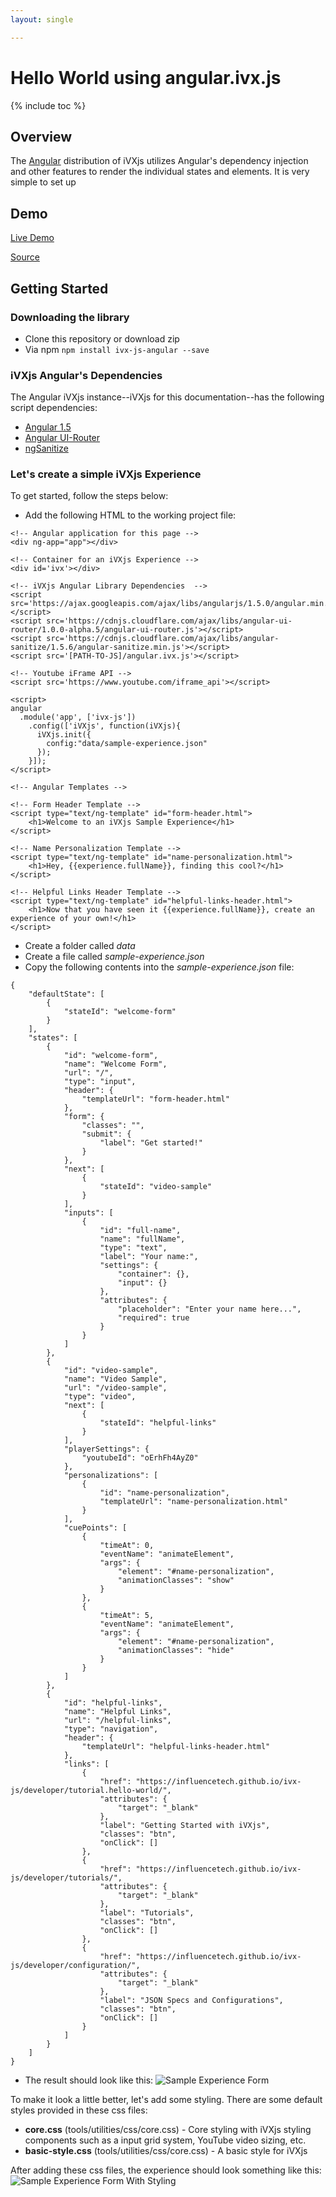 ```yaml
---
layout: single

---
```


# Hello World using angular.ivx.js 

{% include toc %}

## Overview

The [Angular](https://angularjs.org/) distribution of iVXjs utilizes Angular's dependency 
injection and other features to render the individual states and elements. It is very simple
to set up 

## Demo 

[Live Demo](https://influencetech.github.io/ivx-js/sample-experience/)

[Source](https://github.com/influencetech/ivx-js/tree/master/demos/hello-world)

## Getting Started

### Downloading the library

* Clone this repository or download zip
* Via npm `npm install ivx-js-angular --save`

### iVXjs Angular's Dependencies

The Angular iVXjs instance--iVXjs for this documentation--has the following script dependencies:

* [Angular 1.5](https://angularjs.org/)
* [Angular UI-Router](https://github.com/angular-ui/ui-router)
* [ngSanitize](https://docs.angularjs.org/api/ngSanitize)

### Let's create a simple iVXjs Experience 

To get started, follow the steps below:

* Add the following HTML to the working project file:

```
<!-- Angular application for this page -->
<div ng-app="app"></div>

<!-- Container for an iVXjs Experience -->
<div id='ivx'></div>

<!-- iVXjs Angular Library Dependencies  -->
<script src='https://ajax.googleapis.com/ajax/libs/angularjs/1.5.0/angular.min.js'></script>
<script src='https://cdnjs.cloudflare.com/ajax/libs/angular-ui-router/1.0.0-alpha.5/angular-ui-router.js'></script>
<script src='https://cdnjs.cloudflare.com/ajax/libs/angular-sanitize/1.5.6/angular-sanitize.min.js'></script>
<script src='[PATH-TO-JS]/angular.ivx.js'></script>

<!-- Youtube iFrame API -->
<script src='https://www.youtube.com/iframe_api'></script> 

<script>
angular
  .module('app', ['ivx-js'])
    .config(['iVXjs', function(iVXjs){
      iVXjs.init({
        config:"data/sample-experience.json"
      });
    }]);    
</script>

<!-- Angular Templates -->

<!-- Form Header Template -->
<script type="text/ng-template" id="form-header.html">
	<h1>Welcome to an iVXjs Sample Experience</h1>
</script>

<!-- Name Personalization Template -->
<script type="text/ng-template" id="name-personalization.html">
	<h1>Hey, {{experience.fullName}}, finding this cool?</h1>
</script>

<!-- Helpful Links Header Template -->
<script type="text/ng-template" id="helpful-links-header.html">
	<h1>Now that you have seen it {{experience.fullName}}, create an experience of your own!</h1>
</script>
```

* Create a folder called *data*
* Create a file called *sample-experience.json*
* Copy the following contents into the *sample-experience.json* file:

```
{
    "defaultState": [
        {
            "stateId": "welcome-form"
        }
    ],
    "states": [
        {
            "id": "welcome-form",
            "name": "Welcome Form",
            "url": "/",
            "type": "input",
            "header": {
                "templateUrl": "form-header.html"
            },
            "form": {
                "classes": "",
                "submit": {
                    "label": "Get started!"
                }
            },
            "next": [
                {
                    "stateId": "video-sample"
                }
            ],
            "inputs": [
                {
                    "id": "full-name",
                    "name": "fullName",
                    "type": "text",
                    "label": "Your name:",
                    "settings": {
                        "container": {},
                        "input": {}
                    },
                    "attributes": {
                        "placeholder": "Enter your name here...",
                        "required": true
                    }
                }
            ]
        },
        {
            "id": "video-sample",
            "name": "Video Sample",
            "url": "/video-sample",
            "type": "video",
            "next": [
                {
                    "stateId": "helpful-links"
                }
            ],
            "playerSettings": {
                "youtubeId": "oErhFh4AyZ0"
            },
            "personalizations": [
                {
                    "id": "name-personalization",
                    "templateUrl": "name-personalization.html"
                }
            ],
            "cuePoints": [
                {
                    "timeAt": 0,
                    "eventName": "animateElement",
                    "args": {
                        "element": "#name-personalization",
                        "animationClasses": "show"
                    }
                },
                {
                    "timeAt": 5,
                    "eventName": "animateElement",
                    "args": {
                        "element": "#name-personalization",
                        "animationClasses": "hide"
                    }
                }
            ]
        },
        {
            "id": "helpful-links",
            "name": "Helpful Links",
            "url": "/helpful-links",
            "type": "navigation",
            "header": {
                "templateUrl": "helpful-links-header.html"
            },
            "links": [
                {
                    "href": "https://influencetech.github.io/ivx-js/developer/tutorial.hello-world/",
                    "attributes": {
                        "target": "_blank"
                    },
                    "label": "Getting Started with iVXjs",
                    "classes": "btn",
                    "onClick": []
                },
                {
                    "href": "https://influencetech.github.io/ivx-js/developer/tutorials/",
                    "attributes": {
                        "target": "_blank"
                    },
                    "label": "Tutorials",
                    "classes": "btn",
                    "onClick": []
                },
                {
                    "href": "https://influencetech.github.io/ivx-js/developer/configuration/",
                    "attributes": {
                        "target": "_blank"
                    },
                    "label": "JSON Specs and Configurations",
                    "classes": "btn",
                    "onClick": []
                }
            ]
        }
    ]
}
```

* The result should look like this:
![Sample Experience Form](http://e8ddcf8725663d605209-8d8cc7c733bcfce1ecd11bbb8349e503.r95.cf2.rackcdn.com/github/sample-experience-form-no-style.png)

To make it look a little better, let's add some styling. There are some default styles provided in these css files:

* __core.css__ (tools/utilities/css/core.css) - Core styling with iVXjs styling components such as a input grid system, YouTube video sizing, etc.
* __basic-style.css__ (tools/utilities/css/core.css) - A basic style for iVXjs

After adding these css files, the experience should look something like this:
![Sample Experience Form With Styling](http://e8ddcf8725663d605209-8d8cc7c733bcfce1ecd11bbb8349e503.r95.cf2.rackcdn.com/github/sample-experience-form-styling.png)